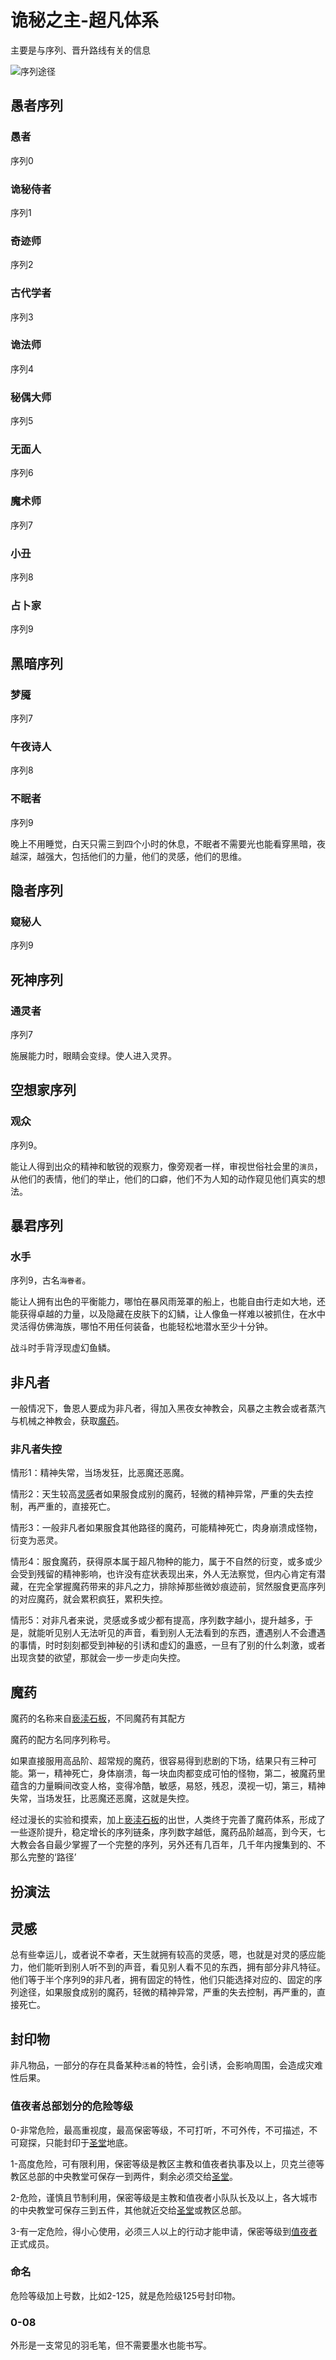 # 诡秘之主-超凡体系

主要是与序列、晋升路线有关的信息

![序列途径](https://picx.zhimg.com/v2-5ecdea3b7f432d327798c336bc9a4787_r.jpg?source=1940ef5c)

## 愚者序列

### 愚者

序列0

### 诡秘侍者

序列1

### 奇迹师

序列2

### 古代学者

序列3

### 诡法师

序列4

### 秘偶大师

序列5

### 无面人

序列6

### 魔术师

序列7

### 小丑

序列8

### 占卜家

序列9

## 黑暗序列

### 梦魇

序列7

### 午夜诗人

序列8

### 不眠者

序列9

晚上不用睡觉，白天只需三到四个小时的休息，不眠者不需要光也能看穿黑暗，夜越深，越强大，包括他们的力量，他们的灵感，他们的思维。

## 隐者序列

### 窥秘人

序列9

## 死神序列

### 通灵者

序列7

施展能力时，眼睛会变绿。使人进入灵界。

## 空想家序列

### 观众

序列9。

能让人得到出众的精神和敏锐的观察力，像旁观者一样，审视世俗社会里的`演员`，从他们的表情，他们的举止，他们的口癖，他们不为人知的动作窥见他们真实的想法。

## 暴君序列

### 水手

序列9，古名`海眷者`。

能让人拥有出色的平衡能力，哪怕在暴风雨笼罩的船上，也能自由行走如大地，还能获得卓越的力量，以及隐藏在皮肤下的幻鳞，让人像鱼一样难以被抓住，在水中灵活得仿佛海族，哪怕不用任何装备，也能轻松地潜水至少十分钟。

战斗时手背浮现虚幻鱼鳞。


## 非凡者

一般情况下，鲁恩人要成为非凡者，得加入黑夜女神教会，风暴之主教会或者蒸汽与机械之神教会，获取[魔药](./%E6%A6%82%E5%BF%B5.md#魔药)。

### 非凡者失控

情形1：精神失常，当场发狂，比恶魔还恶魔。

情形2：天生较高[灵感](#灵感)者如果服食成别的魔药，轻微的精神异常，严重的失去控制，再严重的，直接死亡。

情形3：一般非凡者如果服食其他路径的魔药，可能精神死亡，肉身崩溃成怪物，衍变为恶灵。

情形4：服食魔药，获得原本属于超凡物种的能力，属于不自然的衍变，或多或少会受到残留的精神影响，也许没有症状表现出来，外人无法察觉，但内心肯定有潜藏，在完全掌握魔药带来的非凡之力，排除掉那些微妙痕迹前，贸然服食更高序列的对应魔药，就会累积疯狂，累积失控。

情形5：对非凡者来说，灵感或多或少都有提高，序列数字越小，提升越多，于是，就能听见别人无法听见的声音，看到别人无法看到的东西，遭遇别人不会遭遇的事情，时时刻刻都受到神秘的引诱和虚幻的蛊惑，一旦有了别的什么刺激，或者出现贪婪的欲望，那就会一步一步走向失控。

## 魔药

魔药的名称来自[亵渎石板](#亵渎石板)，不同魔药有其配方

魔药的配方名同序列称号。

如果直接服用高品阶、超常规的魔药，很容易得到悲剧的下场，结果只有三种可能。第一，精神死亡，身体崩溃，每一块血肉都变成可怕的怪物，第二，被魔药里蕴含的力量瞬间改变人格，变得冷酷，敏感，易怒，残忍，漠视一切，第三，精神失常，当场发狂，比恶魔还恶魔，这就是失控。

经过漫长的实验和摸索，加上[亵渎石板](#亵渎石板)的出世，人类终于完善了魔药体系，形成了一些逐阶提升，稳定增长的序列链条，序列数字越低，魔药品阶越高，到今天，七大教会各自最少掌握了一个完整的序列，另外还有几百年，几千年内搜集到的、不那么完整的‘路径’




## 扮演法

## 灵感

总有些幸运儿，或者说不幸者，天生就拥有较高的灵感，嗯，也就是对灵的感应能力，他们能听到别人听不到的声音，看见别人看不见的东西，拥有部分非凡特征。他们等于半个序列9的非凡者，拥有固定的特性，他们只能选择对应的、固定的序列途径，如果服食成别的魔药，轻微的精神异常，严重的失去控制，再严重的，直接死亡。

## 封印物

非凡物品，一部分的存在具备某种`活着`的特性，会引诱，会影响周围，会造成灾难性后果。

### 值夜者总部划分的危险等级

0-非常危险，最高重视度，最高保密等级，不可打听，不可外传，不可描述，不可窥探，只能封印于[圣堂](./%E5%9C%B0%E7%90%86.md#宁静教堂)地底。

1-高度危险，可有限利用，保密等级是教区主教和值夜者执事及以上，贝克兰德等教区总部的中央教堂可保存一到两件，剩余必须交给[圣堂](./%E5%9C%B0%E7%90%86.md#宁静教堂)。

2-危险，谨慎且节制利用，保密等级是主教和值夜者小队队长及以上，各大城市的中央教堂可保存三到五件，其他就近交给[圣堂](./%E5%9C%B0%E7%90%86.md#宁静教堂)或教区总部。

3-有一定危险，得小心使用，必须三人以上的行动才能申请，保密等级到[值夜者](./%E6%A6%82%E5%BF%B5.md#值夜者)正式成员。

### 命名

危险等级加上号数，比如2-125，就是危险级125号封印物。

### 0-08

外形是一支常见的羽毛笔，但不需要墨水也能书写。